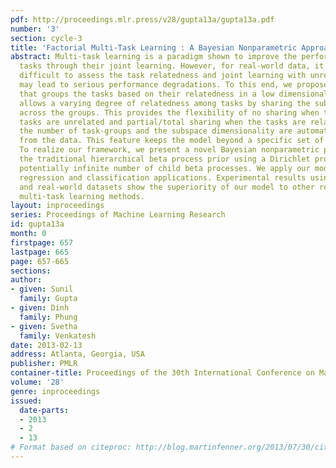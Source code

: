 ```yaml
---
pdf: http://proceedings.mlr.press/v28/gupta13a/gupta13a.pdf
number: '3'
section: cycle-3
title: 'Factorial Multi-Task Learning : A Bayesian Nonparametric Approach'
abstract: Multi-task learning is a paradigm shown to improve the performance of related
  tasks through their joint learning. However, for real-world data, it is usually
  difficult to assess the task relatedness and joint learning with unrelated tasks
  may lead to serious performance degradations. To this end, we propose a framework
  that groups the tasks based on their relatedness in a low dimensional subspace and
  allows a varying degree of relatedness among tasks by sharing the subspace bases
  across the groups. This provides the flexibility of no sharing when two sets of
  tasks are unrelated and partial/total sharing when the tasks are related. Importantly,
  the number of task-groups and the subspace dimensionality are automatically inferred
  from the data. This feature keeps the model beyond a specific set of parameters.
  To realize our framework, we present a novel Bayesian nonparametric prior that extends
  the traditional hierarchical beta process prior using a Dirichlet process to permit
  potentially infinite number of child beta processes. We apply our model for multi-task
  regression and classification applications. Experimental results using several synthetic
  and real-world datasets show the superiority of our model to other recent state-of-the-art
  multi-task learning methods.
layout: inproceedings
series: Proceedings of Machine Learning Research
id: gupta13a
month: 0
firstpage: 657
lastpage: 665
page: 657-665
sections: 
author:
- given: Sunil
  family: Gupta
- given: Dinh
  family: Phung
- given: Svetha
  family: Venkatesh
date: 2013-02-13
address: Atlanta, Georgia, USA
publisher: PMLR
container-title: Proceedings of the 30th International Conference on Machine Learning
volume: '28'
genre: inproceedings
issued:
  date-parts:
  - 2013
  - 2
  - 13
# Format based on citeproc: http://blog.martinfenner.org/2013/07/30/citeproc-yaml-for-bibliographies/
---
```

